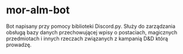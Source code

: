 # mor-alm-bot
Bot napisany przy pomocy biblioteki Discord.py. Służy do zarządzania obsługą bazy danych przechowującej wpisy o postaciach, magicznych przedmiotach i innych rzeczach związanych z kampanią D&D którą prowadzę.
